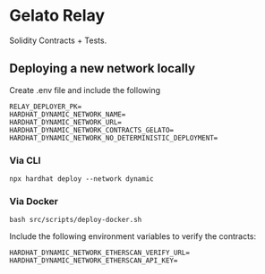 # Gelato Relay

Solidity Contracts + Tests.

## Deploying a new network locally

Create .env file and include the following

```
RELAY_DEPLOYER_PK=
HARDHAT_DYNAMIC_NETWORK_NAME=
HARDHAT_DYNAMIC_NETWORK_URL=
HARDHAT_DYNAMIC_NETWORK_CONTRACTS_GELATO=
HARDHAT_DYNAMIC_NETWORK_NO_DETERMINISTIC_DEPLOYMENT=
```

### Via CLI

```
npx hardhat deploy --network dynamic
```

### Via Docker

```
bash src/scripts/deploy-docker.sh
```

Include the following environment variables to verify the contracts:
```
HARDHAT_DYNAMIC_NETWORK_ETHERSCAN_VERIFY_URL=
HARDHAT_DYNAMIC_NETWORK_ETHERSCAN_API_KEY=
```
